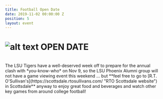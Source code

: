 ```yaml
---
title: Football Open Date
date: 2019-11-02 00:00:00 Z
position: 5
layout: event
---
```


# ![alt text](https://lsu-phoenix-alumni.github.io/assets/img/LSUTigers.png "LSU Fighting Tigers") OPEN DATE  
<br>
The LSU Tigers have a well-deserved week off to prepare for the annual clash with *you-know-who* on Nov 9, so the LSU Phoenix Alumni group will not have a game viewing event this weekend ... but **feel free to go to [R.T. O'Sullivan's](https://scottsdale.rtosullivans.com/ "RTO Scottsdale website") in Scottsdale** anyway to enjoy great food and beverages and watch other key games from around college football! 